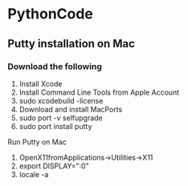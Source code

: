 # PythonCode


## Putty installation on Mac

### Download the following

1. Install Xcode
2. Install Command Line Tools from Apple Account
3. sudo xcodebuild -license
4. Download and install MacPorts
5. sudo port -v selfupgrade
6. sudo port install putty

Run Putty on Mac

1. OpenX11fromApplications->Utilities->X11
2. export DISPLAY=":0"
3. locale -a